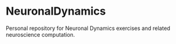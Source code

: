 # NeuronalDynamics
Personal repository for Neuronal Dynamics exercises and related neuroscience computation.
